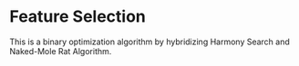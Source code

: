 # Feature Selection

This is a binary optimization algorithm by hybridizing Harmony Search and Naked-Mole Rat Algorithm.
